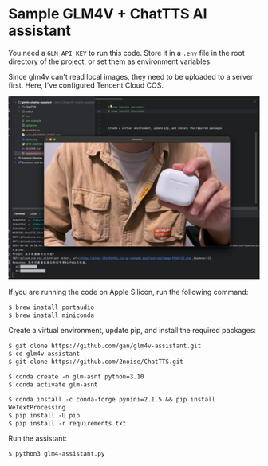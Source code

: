# Sample GLM4V + ChatTTS AI assistant

You need a `GLM_API_KEY` to run this code. Store it in a `.env` file in the root directory of the project, or set them as environment variables.

Since glm4v can't read local images, they need to be uploaded to a server first. Here, I've configured Tencent Cloud COS.

![demo.png](demo.png)


If you are running the code on Apple Silicon, run the following command:

```
$ brew install portaudio
$ brew install miniconda

```

Create a virtual environment, update pip, and install the required packages:

```
$ git clone https://github.com/gan/glm4v-assistant.git
$ cd glm4v-assistant
$ git clone https://github.com/2noise/ChatTTS.git
```



```
$ conda create -n glm-asnt python=3.10
$ conda activate glm-asnt
```

```
$ conda install -c conda-forge pynini=2.1.5 && pip install WeTextProcessing
$ pip install -U pip
$ pip install -r requirements.txt
```

Run the assistant:

```
$ python3 glm4-assistant.py
```
